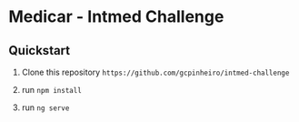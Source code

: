 # Medicar - Intmed  Challenge

## Quickstart

1. Clone this repository `https://github.com/gcpinheiro/intmed-challenge`

2. run `npm install`

3. run `ng serve`
